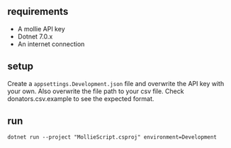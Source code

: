 ## requirements
- A mollie API key
- Dotnet 7.0.x
- An internet connection

## setup
Create a `appsettings.Development.json` file and overwrite the API key with your own. Also overwrite the file path to your csv file. Check donators.csv.example to see the expected format.

## run
`dotnet run --project "MollieScript.csproj" environment=Development`